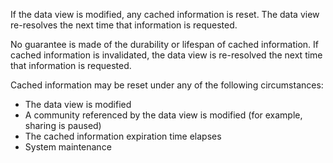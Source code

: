 If the data view is modified, any cached information is reset. The data view re-resolves the next time that information is requested.

No guarantee is made of the durability or lifespan of cached information. If cached information is invalidated, the data view is re-resolved the next time that information is requested.

Cached information may be reset under any of the following circumstances:

- The data view is modified
- A community referenced by the data view is modified (for example, sharing is paused)
- The cached information expiration time elapses
- System maintenance